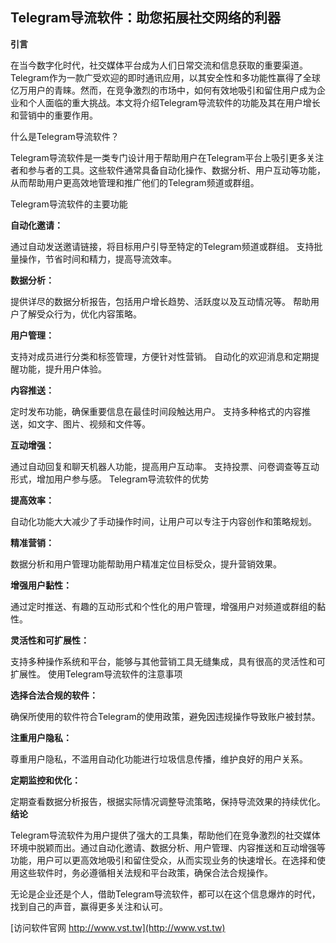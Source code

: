 ## **Telegram导流软件：助您拓展社交网络的利器**
**引言**

在当今数字化时代，社交媒体平台成为人们日常交流和信息获取的重要渠道。Telegram作为一款广受欢迎的即时通讯应用，以其安全性和多功能性赢得了全球亿万用户的青睐。然而，在竞争激烈的市场中，如何有效地吸引和留住用户成为企业和个人面临的重大挑战。本文将介绍Telegram导流软件的功能及其在用户增长和营销中的重要作用。

什么是Telegram导流软件？

Telegram导流软件是一类专门设计用于帮助用户在Telegram平台上吸引更多关注者和参与者的工具。这些软件通常具备自动化操作、数据分析、用户互动等功能，从而帮助用户更高效地管理和推广他们的Telegram频道或群组。

Telegram导流软件的主要功能

**自动化邀请：**

通过自动发送邀请链接，将目标用户引导至特定的Telegram频道或群组。
支持批量操作，节省时间和精力，提高导流效率。

**数据分析：**

提供详尽的数据分析报告，包括用户增长趋势、活跃度以及互动情况等。
帮助用户了解受众行为，优化内容策略。

**用户管理：**

支持对成员进行分类和标签管理，方便针对性营销。
自动化的欢迎消息和定期提醒功能，提升用户体验。

**内容推送：**

定时发布功能，确保重要信息在最佳时间段触达用户。
支持多种格式的内容推送，如文字、图片、视频和文件等。

**互动增强：**

通过自动回复和聊天机器人功能，提高用户互动率。
支持投票、问卷调查等互动形式，增加用户参与感。
Telegram导流软件的优势

**提高效率：**

自动化功能大大减少了手动操作时间，让用户可以专注于内容创作和策略规划。

**精准营销：**

数据分析和用户管理功能帮助用户精准定位目标受众，提升营销效果。

**增强用户黏性：**

通过定时推送、有趣的互动形式和个性化的用户管理，增强用户对频道或群组的黏性。

**灵活性和可扩展性：**

支持多种操作系统和平台，能够与其他营销工具无缝集成，具有很高的灵活性和可扩展性。
使用Telegram导流软件的注意事项

**选择合法合规的软件：**

确保所使用的软件符合Telegram的使用政策，避免因违规操作导致账户被封禁。

**注重用户隐私：**

尊重用户隐私，不滥用自动化功能进行垃圾信息传播，维护良好的用户关系。

**定期监控和优化：**

定期查看数据分析报告，根据实际情况调整导流策略，保持导流效果的持续优化。
**结论**

Telegram导流软件为用户提供了强大的工具集，帮助他们在竞争激烈的社交媒体环境中脱颖而出。通过自动化邀请、数据分析、用户管理、内容推送和互动增强等功能，用户可以更高效地吸引和留住受众，从而实现业务的快速增长。在选择和使用这些软件时，务必遵循相关法规和平台政策，确保合法合规操作。

无论是企业还是个人，借助Telegram导流软件，都可以在这个信息爆炸的时代，找到自己的声音，赢得更多关注和认可。


[访问软件官网 http://www.vst.tw](http://www.vst.tw)
